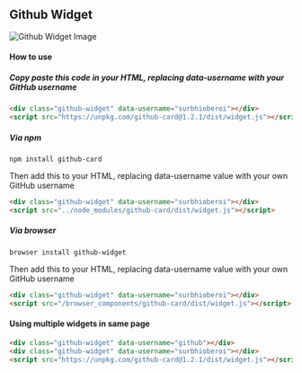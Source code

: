 ## Github Widget

![Github Widget Image](http://i.imgur.com/KfiQIXL.png)

#### How to use


##### Copy paste this code in your HTML, replacing data-username with your GitHub username

```html
<div class="github-widget" data-username="surbhioberoi"></div>
<script src="https://unpkg.com/github-card@1.2.1/dist/widget.js"></script>
```

##### Via npm

`npm install github-card`

Then add this to your HTML, replacing data-username value with your own GitHub username

```html
<div class="github-widget" data-username="surbhioberoi"></div>
<script src="../node_modules/github-card/dist/widget.js"></script>
```

##### Via browser

`browser install github-widget`

Then add this to your HTML, replacing data-username value with your own GitHub username

```html
<div class="github-widget" data-username="surbhioberoi"></div>
<script src="/browser_components/github-card/dist/widget.js"></script>
```

#### Using multiple widgets in same page

```html
<div class="github-widget" data-username="github"></div>
<div class="github-widget" data-username="surbhioberoi"></div>
<script src="https://unpkg.com/github-card@1.2.1/dist/widget.js"></script>
```
